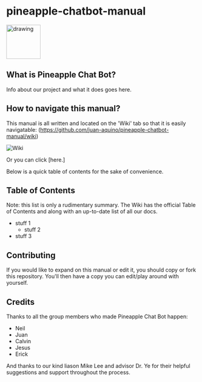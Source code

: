 # pineapple-chatbot-manual

<img src="https://i.imgur.com/j05dkHc.png" alt="drawing" width="90"/>

## What is Pineapple Chat Bot?
Info about our project and what it does goes here.

## How to navigate this manual?
This manual is all written and located on the 'Wiki' tab so that it is easily navigatable:
(https://github.com/juan-aquino/pineapple-chatbot-manual/wiki)

![Wiki](https://i.imgur.com/JWiTSDH.png)

Or you can click [here.]

Below is a quick table of contents for the sake of convenience.

## Table of Contents
Note: this list is only a rudimentary summary. The Wiki has the official Table of Contents and along with an up-to-date list of all our docs.
* stuff 1
  * stuff 2
* stuff 3

## Contributing
If you would like to expand on this manual or edit it, you should copy or fork this repository. You'll then have a copy you can edit/play around with yourself.

## Credits
Thanks to all the group members who made Pineapple Chat Bot happen:
* Neil 
* Juan
* Calvin
* Jesus
* Erick

And thanks to our kind liason Mike Lee and advisor Dr. Ye for their helpful suggestions and support throughout the process.
